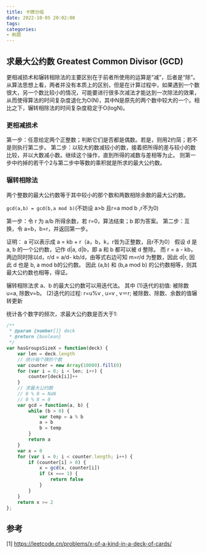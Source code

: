 ```yaml
---
title: 卡牌分组
date: 2022-10-05 20:02:00
tags:
categories:
- 刷题
---
```


## 求最大公约数 Greatest Common Divisor (GCD)
更相减损术和辗转相除法的主要区别在于前者所使用的运算是“减”，后者是“除”。从算法思想上看，两者并没有本质上的区别，但是在计算过程中，如果遇到一个数很大，另一个数比较小的情况，可能要进行很多次减法才能达到一次除法的效果，从而使得算法的时间复杂度退化为O(N)，其中N是原先的两个数中较大的一个。相比之下，辗转相除法的时间复杂度稳定于O(logN)。

### 更相减损术
第一步：任意给定两个正整数；判断它们是否都是偶数。若是，则用2约简；若不是则执行第二步。
第二步：以较大的数减较小的数，接着把所得的差与较小的数比较，并以大数减小数。继续这个操作，直到所得的减数与差相等为止。
则第一步中约掉的若干个2与第二步中等数的乘积就是所求的最大公约数。

### 辗转相除法
两个整数的最大公约数等于其中较小的那个数和两数相除余数的最大公约数。

`gcd(a,b) = gcd(b,a mod b)`(不妨设 a>b 且r=a mod b ,r不为0)

第一步：令 r 为 a/b 所得余数，若 r=0，算法结束；b 即为答案。
第二步：互换，令 a=b，b=r，并返回第一步。

证明：
a 可以表示成 a = kb + r（a，b，k，r皆为正整数，且r不为0）
假设 d 是 a, b 的一个公约数，记作 d|a, d|b，即 a 和 b 都可以被 d 整除。
而 r = a - kb，两边同时除以d，r/d = a/d- kb/d，由等式右边可知 m=r/d 为整数，因此 d|r, 因此 d 也是 b, a mod b的公约数。
因此 (a,b) 和 (b,a mod b) 的公约数相等，则其最大公约数也相等，得证。

辗转相除法求 a、b 的最大公约数可以用迭代法。 其中
(1)迭代的初值: 被除数u=a, 除数v=b。
(2)迭代的过程: r=u%v , u=v , v＝r;
被除数、除数、余数的值辗转更新

统计各个数字的频次，求最大公约数是否大于1:
```javascript
/**
 * @param {number[]} deck
 * @return {boolean}
 */
var hasGroupsSizeX = function(deck) {
    var len = deck.length
    // 统计每个牌的个数
    var counter = new Array(10000).fill(0)
    for (var i = 0; i < len; i++) {
        counter[deck[i]]++
    }
    // 求最大公约数
    // 8 % 0 = NaN
    // 0 % 8 = 0
    var gcd = function(a, b) {
        while (b > 0) {
            var temp = a % b
            a = b
            b = temp
        }
        return a
    }
    var x = 0
    for (var i = 0; i < counter.length; i++) {
        if (counter[i] > 0) {
            x = gcd(x, counter[i])
            if (x === 1) {
                return false
            }
        }
    }
    return x >= 2
};
```

## 参考
[1] https://leetcode.cn/problems/x-of-a-kind-in-a-deck-of-cards/